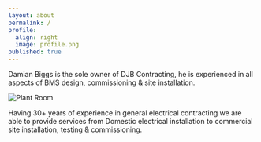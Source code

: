 ```yaml
---
layout: about
permalink: /
profile:
  align: right
  image: profile.png
published: true
---
```


Damian Biggs is the sole owner of DJB Contracting, he is experienced in all aspects of BMS design, commissioning & site installation. 

![Plant Room](/assets/images/plant-room.png)

Having 30+ years of experience in general electrical contracting we are able to provide services from Domestic electrical installation to commercial site installation, testing & commissioning.
